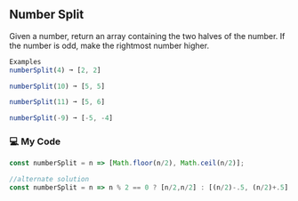## Number Split

Given a number, return an array containing the two halves of the number. If the number is odd, make the rightmost number higher.
```js
Examples
numberSplit(4) ➞ [2, 2]

numberSplit(10) ➞ [5, 5]

numberSplit(11) ➞ [5, 6]

numberSplit(-9) ➞ [-5, -4]
```
### :computer: My Code
```js
const numberSplit = n => [Math.floor(n/2), Math.ceil(n/2)];

//alternate solution
const numberSplit = n => n % 2 == 0 ? [n/2,n/2] : [(n/2)-.5, (n/2)+.5];
```
